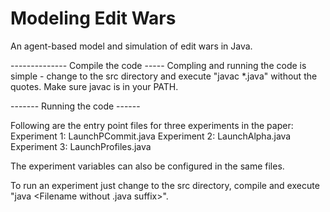 # Modeling Edit Wars
An agent-based model and simulation of edit wars in Java.

-------------- Compile the code -----
Compling and running the code is simple - change to the src directory and execute  "javac *.java" without the quotes. Make sure javac is in your PATH.

------- Running the code ------

Following are the entry point files for three experiments in the paper:
Experiment 1: LaunchPCommit.java
Experiment 2: LaunchAlpha.java
Experiment 3: LaunchProfiles.java

The experiment variables can also be configured in the same files.

To run an experiment just change to the src directory, compile and execute "java <Filename without .java suffix>".

